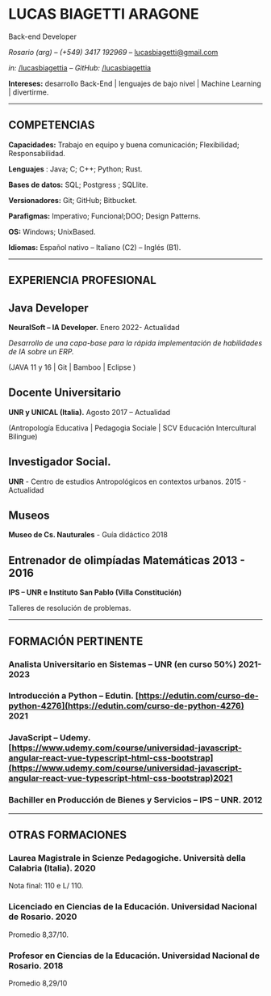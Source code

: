 # LUCAS **BIAGETTI ARAGONE**

Back-end Developer

_Rosario (arg) – (+549) 3417 192969 –_ [lucasbiagetti@gmail.com](mailto:lucasbiagetti@gmail.com)

_in:_ [/lucasbiagettia](https://www.linkedin.com/in/lucasbiagettia/) _– GitHub:_ [/lucasbiagettia](https://github.com/lucasbiagettia)

**Intereses:** desarrollo Back-End | lenguajes de bajo nivel | Machine Learning | divertirme.

---


## **COMPETENCIAS**

**Capacidades:** Trabajo en equipo y buena comunicación; Flexibilidad; Responsabilidad.

**Lenguajes** : Java; C; C++; Python; Rust.

**Bases de datos:** SQL; Postgress ; SQLlite.

**Versionadores:** Git; GitHub; Bitbucket.

**Parafigmas:** Imperativo; Funcional;DOO; Design Patterns.

**OS:** Windows; UnixBased.

**Idiomas:** Español nativo – Italiano (C2) – Inglés (B1).

---
## **EXPERIENCIA PROFESIONAL**

## Java Developer

**NeuralSoft – IA Developer.** Enero 2022- Actualidad

_Desarrollo de una capa-base para la rápida implementación de habilidades de IA sobre un ERP._

(JAVA 11 y 16 | Git | Bamboo | Eclipse )

## Docente Universitario

**UNR y UNICAL (Italia).** Agosto 2017 – Actualidad

(Antropología Educativa | Pedagogia Sociale | SCV Educación Intercultural Bilingue)

## Investigador Social.

**UNR** - Centro de estudios Antropológicos en contextos urbanos. 2015 - Actualidad

## Museos

**Museo de Cs. Nauturales** - Guía didáctico 2018

## Entrenador de olimpíadas Matemáticas 2013 - 2016

**IPS – UNR e Instituto San Pablo (**Villa Constitución**)**

Talleres de resolución de problemas.

---

## **FORMACIÓN PERTINENTE**

### **Analista Universitario en Sistemas – UNR** (en curso 50%) 2021-2023

### **Introducción a Python – Edutin**. [https://edutin.com/curso-de-python-4276](https://edutin.com/curso-de-python-4276) 2021

### **JavaScript – Udemy.** [https://www.udemy.com/course/universidad-javascript-angular-react-vue-typescript-html-css-bootstrap](https://www.udemy.com/course/universidad-javascript-angular-react-vue-typescript-html-css-bootstrap)2021

###  **Bachiller en Producción de Bienes y Servicios – IPS – UNR.** 2012

---

## **OTRAS FORMACIONES**

###  **Laurea Magistrale in Scienze Pedagogiche.** Università della Calabria (Italia). 2020

Nota final: 110 e L/ 110.

###  **Licenciado en Ciencias de la Educación**. Universidad Nacional de Rosario. 2020

Promedio 8,37/10.

###  **Profesor en Ciencias de la Educación**. Universidad Nacional de Rosario. 2018

Promedio 8,29/10